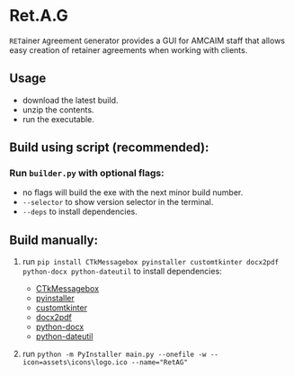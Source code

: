 # Ret.A.G
`RET`ainer `A`greement `G`enerator provides a GUI for AMCAIM staff that allows easy creation of retainer agreements when working with clients.

## Usage
- download the latest build.
- unzip the contents.
- run the executable.

## Build using script (recommended):
### Run `builder.py` with optional flags:
- no flags will build the exe with the next minor build number.
- `--selector` to show version selector in the terminal.
- `--deps` to install dependencies.

## Build manually:
1. run ```pip install CTkMessagebox pyinstaller customtkinter docx2pdf python-docx python-dateutil``` to install dependencies:
    - [CTkMessagebox](https://pypi.org/project/CTkMessagebox/)
    - [pyinstaller](https://pypi.org/project/pyinstaller/)
    - [customtkinter](https://pypi.org/project/customtkinter/)
    - [docx2pdf](https://pypi.org/project/docx2pdf/)
    - [python-docx](https://pypi.org/project/python-docx/)
    - [python-dateutil](https://pypi.org/project/python-dateutil/)

2. run ```python -m PyInstaller main.py --onefile -w --icon=assets\icons\logo.ico --name="RetAG"```
